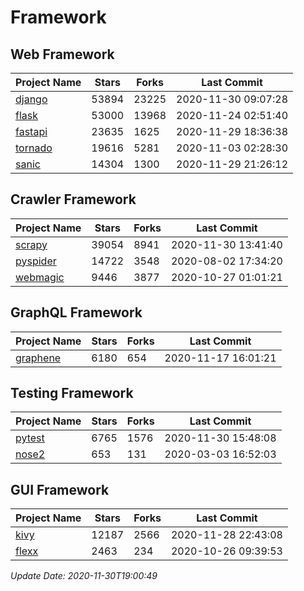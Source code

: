 # Framework

## Web Framework
| Project Name | Stars | Forks | Last Commit |
| ------------ | ----- | ----- | ----------- |
| [django](https://github.com/django/django) | 53894 | 23225 | 2020-11-30 09:07:28 |
| [flask](https://github.com/pallets/flask) | 53000 | 13968 | 2020-11-24 02:51:40 |
| [fastapi](https://github.com/tiangolo/fastapi) | 23635 | 1625 | 2020-11-29 18:36:38 |
| [tornado](https://github.com/tornadoweb/tornado) | 19616 | 5281 | 2020-11-03 02:28:30 |
| [sanic](https://github.com/huge-success/sanic) | 14304 | 1300 | 2020-11-29 21:26:12 |

## Crawler Framework
| Project Name | Stars | Forks | Last Commit |
| ------------ | ----- | ----- | ----------- |
| [scrapy](https://github.com/scrapy/scrapy) | 39054 | 8941 | 2020-11-30 13:41:40 |
| [pyspider](https://github.com/binux/pyspider) | 14722 | 3548 | 2020-08-02 17:34:20 |
| [webmagic](https://github.com/code4craft/webmagic) | 9446 | 3877 | 2020-10-27 01:01:21 |

## GraphQL Framework
| Project Name | Stars | Forks | Last Commit |
| ------------ | ----- | ----- | ----------- |
| [graphene](https://github.com/graphql-python/graphene) | 6180 | 654 | 2020-11-17 16:01:21 |

## Testing Framework
| Project Name | Stars | Forks | Last Commit |
| ------------ | ----- | ----- | ----------- |
| [pytest](https://github.com/pytest-dev/pytest) | 6765 | 1576 | 2020-11-30 15:48:08 |
| [nose2](https://github.com/nose-devs/nose2) | 653 | 131 | 2020-03-03 16:52:03 |

## GUI Framework
| Project Name | Stars | Forks | Last Commit |
| ------------ | ----- | ----- | ----------- |
| [kivy](https://github.com/kivy/kivy) | 12187 | 2566 | 2020-11-28 22:43:08 |
| [flexx](https://github.com/flexxui/flexx) | 2463 | 234 | 2020-10-26 09:39:53 |

*Update Date: 2020-11-30T19:00:49*